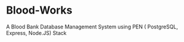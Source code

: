 # Blood-Works
A Blood Bank Database Management System using PEN ( PostgreSQL, Express, Node.JS) Stack
